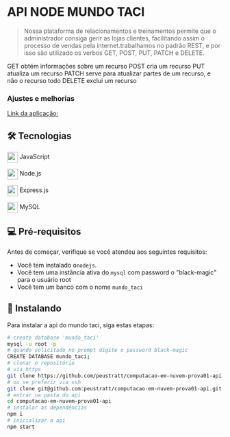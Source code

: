 # API NODE MUNDO TACI

>  Nossa plataforma de relacionamentos e treinamentos permite que o administrador consiga gerir as lojas clientes, facilitando assim o processo de vendas pela internet.trabalhamos no padrão REST, e por isso são utilizado os verbos GET, POST, PUT, PATCH e DELETE.

GET obtém informações sobre um recurso
POST cria um recurso
PUT atualiza um recurso
PATCH serve para atualizar partes de um recurso, e não o recurso todo
DELETE exclui um recurso

### Ajustes e melhorias

 [Link da aplicação:](https://computacao-em-nuvem-api.herokuapp.com/)
## 🛠 Tecnologias      
<img src="https://cdn.jsdelivr.net/gh/devicons/devicon/icons/javascript/javascript-plain.svg" align="center" width="25" height="25" /> JavaScript

<img src="https://cdn.jsdelivr.net/gh/devicons/devicon/icons/nodejs/nodejs-original.svg" align="center" width="25" height="25" /> Node.js          

<img src="https://cdn.jsdelivr.net/gh/devicons/devicon/icons/express/express-original.svg" align="center" width="25" height="25" /> Express.js

<img src="https://cdn.jsdelivr.net/gh/devicons/devicon/icons/mysql/mysql-original.svg" align="center" width="25" height="25" /> MySQL
    
## 💻 Pré-requisitos

Antes de começar, verifique se você atendeu aos seguintes requisitos:

* Você tem instalado o`nodejs`.
* Você tem uma instância ativa do `mysql` com password o "black-magic" para o usuário root
* Você tem um banco com o nome `mundo_taci`

## 🚀 Instalando

Para instalar a api do mundo taci, siga estas etapas:

```sh
# create database 'mundo_taci'
mysql -u root -p
# quando solicitado no prompt digite o password black-magic
CREATE DATABASE mundo_taci;
# clonar o repositório
# via https
git clone https://github.com/peustratt/computacao-em-nuvem-prova01-api.git
# ou se preferir via ssh
git clone git@github.com:peustratt/computacao-em-nuvem-prova01-api.git
# entrar na pasta do api
cd computacao-em-nuvem-prova01-api
# instalar as dependências
npm i
# inicializar a api
npm start
```
